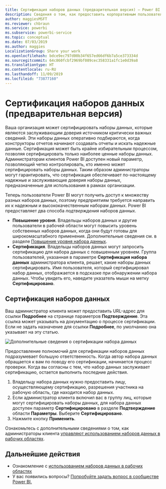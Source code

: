 ```yaml
---
title: Сертификация наборов данных (предварительная версия) — Power BI
description: Сведения о том, как предоставить корпоративным пользователям надежные и высококачественные наборы данных.
author: maggiesMSFT
ms.reviewer: chbraun
ms.service: powerbi
ms.subservice: powerbi-service
ms.topic: conceptual
ms.date: 07/03/2019
ms.author: maggies
LocalizationGroup: Share your work
ms.openlocfilehash: bdce9ec797d00b34f657ed66df6b7a5ce373334d
ms.sourcegitcommit: 64c860fcbf2969bf089cec358331a1fc1e0d39a8
ms.translationtype: HT
ms.contentlocale: ru-RU
ms.lasthandoff: 11/09/2019
ms.locfileid: "73877160"
---
```

# <a name="certify-datasets-preview"></a>Сертификация наборов данных (предварительная версия)

Ваша организация может сертифицировать наборы данных, которые являются заслуживающим доверия источником критически важных сведений. Эти наборы данных оперативно подбираются, когда конструкторы отчетов начинают создавать отчеты и искать надежные данные. Сертификация может быть крайне избирательным процессом, позволяя сертифицировать только наиболее ценные наборы данных. Администраторам клиентов Power BI доступен новый параметр, позволяющий четко контролировать, кто именно может сертифицировать наборы данных. Таким образом администраторы могут гарантировать, что сертификация обеспечивает по-настоящему надежные и заслуживающие доверия наборы данных, предназначенные для использования в рамках организации.

Теперь пользователи Power BI могут получить доступ к множеству разных наборов данных, поэтому предприятиям требуется направить их к надежным и высококачественным наборам данных. Power BI предоставляет два способа *подтверждения* наборов данных.

- **Повышение уровня**. Владельцы наборов данных и другие пользователи в рабочей области могут повысить уровень собственных наборов данных, когда они будут готовы для широкомасштабного применения. Дополнительные сведения см. в разделе [Повышение уровня набора данных](service-datasets-promote.md). 
- **Сертификация**. Владельцы наборов данных могут запросить сертификацию для набора данных с повышенным уровнем. Группа пользователей, указанная в параметре **Сертификация набора данных** администратора клиента, решает, какие наборы данных сертифицировать. Имя пользователя, который сертифицировал набор данных, отображается в подсказке при обнаружении набора данных. Чтобы увидеть его, наведите указатель мыши на метку **Сертифицировано**.

## <a name="certify-a-dataset"></a>Сертификация наборов данных

Ваш администратор клиента может предоставить URL-адрес для ссылки **Подробнее** на странице параметров **Подтверждение**.  Эта ссылка может указывать на документацию о процессе сертификации. Если не задать назначение для ссылки **Подробнее**, по умолчанию она указывает на эту статью.

![Дополнительные сведения о сертификации набора данных](media/service-datasets-certify-promote/power-bi-dataset-learn-more-certification.png)

Предоставление полномочий для сертификации наборов данных подразумевает большую ответственность. Когда автор набора данных обращается к вам по поводу его сертификации, начинается процесс проверки. Когда вы согласны с тем, что набор данных заслуживает сертификацию, остается выполнить последние действия.

1. Владельцу набора данных нужно предоставить лицу, осуществляющему сертификацию, разрешения участника на рабочую область, где находится набор данных.
1. Если администратор клиента включил вас в группу лиц, которые могут сертифицировать наборы данных, для набора данных доступен параметр **Сертифицировано** в разделе **Подтверждение** области **Параметры**. Выберите **Сертифицировано**.
1. Нажмите кнопку **Применить**.

Ознакомьтесь с дополнительными сведениями о том, как администраторы клиента [управляют использованием наборов данных в рабочих областях](service-datasets-admin-across-workspaces.md).

## <a name="next-steps"></a>Дальнейшие действия

* Ознакомление с [использованием наборов данных в рабочих областях](service-datasets-across-workspaces.md)
* У вас появились вопросы? [Попробуйте задать вопрос в сообществе Power BI.](https://community.powerbi.com/)
